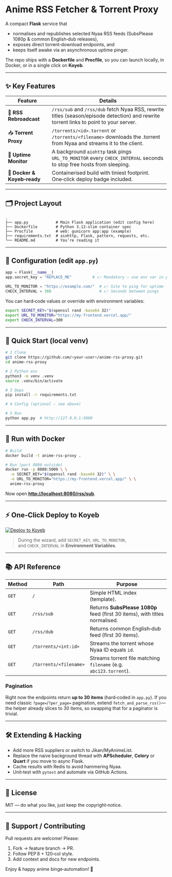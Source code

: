 # Anime RSS Fetcher & Torrent Proxy

A compact **Flask** service that

* normalises and republishes selected Nyaa RSS feeds (SubsPlease 1080p & common English‑dub releases),
* exposes direct torrent‑download endpoints, and
* keeps itself awake via an asynchronous uptime pinger.

The repo ships with a **Dockerfile** and **Procfile**, so you can launch locally, in Docker, or in a single click on **Koyeb**.

---

## ✨ Key Features

| Feature                     | Details                                                                                                                                |
| --------------------------- | -------------------------------------------------------------------------------------------------------------------------------------- |
| 📰 **RSS Rebroadcast**      | `/rss/sub` and `/rss/dub` fetch Nyaa RSS, rewrite titles (season/episode detection) and rewrite torrent links to point to your server. |
| 📥 **Torrent Proxy**        | `/torrents/<id>.torrent` or `/torrents/<filename>` downloads the .torrent from Nyaa and streams it to the client.                      |
| 🔄 **Uptime Monitor**       | A background `aiohttp` task pings `URL_TO_MONITOR` every `CHECK_INTERVAL` seconds to stop free hosts from sleeping.                    |
| 🐳 **Docker & Koyeb‑ready** | Containerised build with tiniest footprint. One‑click deploy badge included.                                                           |

---

## 🗂️ Project Layout

```text
.
├── app.py            # Main Flask application (edit config here)
├── Dockerfile        # Python 3.12‑slim container spec
├── Procfile          # web: gunicorn app:app (example)
├── requirements.txt  # aiohttp, Flask, pattern, requests, etc.
└── README.md         # You’re reading it
```

---

## 🔧 Configuration (edit `app.py`)

```python
app = Flask(__name__)
app.secret_key = "REPLACE_ME"         # 👉 Mandatory – use env var in production

URL_TO_MONITOR = "https://example.com/"  # 👉 Site to ping for uptime
CHECK_INTERVAL = 360                     # 👉 Seconds between pings
```

You can hard‑code values or override with environment variables:

```bash
export SECRET_KEY="$(openssl rand -base64 32)"
export URL_TO_MONITOR="https://my‑frontend.vercel.app/"
export CHECK_INTERVAL=300
```

---

## 🚀 Quick Start (local venv)

```bash
# 1 Clone
git clone https://github.com/<your‑user>/anime‑rss‑proxy.git
cd anime‑rss‑proxy

# 2 Python env
python3 -m venv .venv
source .venv/bin/activate

# 3 Deps
pip install -r requirements.txt

# 4 Config (optional – see above)

# 5 Run
python app.py  # http://127.0.0.1:5000
```

---

## 🐳 Run with Docker

```bash
# Build
docker build -t anime‑rss‑proxy .

# Run (port 8080 outside)
docker run -p 8080:5000 \ \
  -e SECRET_KEY="$(openssl rand -base64 32)" \ \
  -e URL_TO_MONITOR="https://my‑frontend.vercel.app/" \ \
  anime‑rss‑proxy
```

Now open **[http://localhost:8080/rss/sub](http://localhost:8080/rss/sub)**.

---

## ⚡ One‑Click Deploy to Koyeb

[![Deploy to Koyeb](https://www.koyeb.com/static/images/deploy/button.svg)](https://app.koyeb.com/deploy?type=git&repository=github.com/your‑user/anime‑rss‑proxy&branch=main&name=anime‑rss‑proxy)

> During the wizard, add `SECRET_KEY`, `URL_TO_MONITOR`, and `CHECK_INTERVAL` in **Environment Variables**.

---

## 📚 API Reference

| Method | Path                   | Purpose                                                                     |
| ------ | ---------------------- | --------------------------------------------------------------------------- |
| `GET`  | `/`                    | Simple HTML index (template).                                               |
| `GET`  | `/rss/sub`             | Returns **SubsPlease 1080p** feed (first 30 items), with titles normalised. |
| `GET`  | `/rss/dub`             | Returns common English‑dub feed (first 30 items).                           |
| `GET`  | `/torrents/<int:id>`   | Streams the torrent whose Nyaa ID equals `id`.                              |
| `GET`  | `/torrents/<filename>` | Streams torrent file matching `filename` (e.g. `abc123.torrent`).           |

### Pagination

Right now the endpoints return **up to 30 items** (hard‑coded in `app.py`).  If you need classic `?page=`/`?per_page=` pagination, extend `fetch_and_parse_rss()`—the helper already slices to 30 items, so swapping that for a paginator is trivial.

---

## 🛠️ Extending & Hacking

* Add more RSS suppliers or switch to Jikan/MyAnimeList.
* Replace the naive background thread with **APScheduler**, **Celery** or **Quart** if you move to async Flask.
* Cache results with Redis to avoid hammering Nyaa.
* Unit‑test with `pytest` and automate via GitHub Actions.

---

## 📝 License

MIT — do what you like, just keep the copyright‐notice.

---

## 🙋 Support / Contributing

Pull requests are welcome!  Please:

1. Fork → feature branch → PR.
2. Follow PEP 8 + 120‑col style.
3. Add context and docs for new endpoints.

Enjoy & happy anime binge‑automation! 🎉
